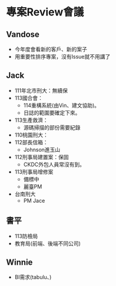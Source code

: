 # 專案Review會議
## Vandose
+ 今年度會看新的客戶、新的案子
+ 用重要性排序專案，沒有Issue就不用講了

## Jack
+ 111年北市刑大：無續保
+ 113國合會：
  - 114重構系統(由Vin、建文協助)。
  - 日誌的範圍要確定下來。
+ 113生產救濟：
  - 源碼掃描的部份需要紀錄
+ 110桃園刑大：
+ 112部長信箱：
  - Johnson進玉山
+ 112刑事局建置案：保固
  - CKDC外包人員常沒有到。
+ 113刑事局增修案
  - 備標中
  - 麗臺PM
+ 台南刑大
  - PM Jace

## 書平
+ 113防檢局
+ 教育局(前端、後端不同公司)

## Winnie
+ BI需求(tabulu、)
